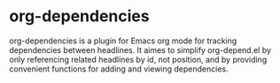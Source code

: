 # org-dependencies

org-dependencies is a plugin for Emacs org mode for tracking
dependencies between headlines. It aimes to simplify org-depend.el by
only referencing related headlines by id, not position, and by
providing convenient functions for adding and viewing dependencies.